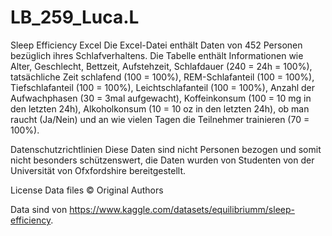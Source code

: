 # LB_259_Luca.L

Sleep Efficiency Excel
Die Excel-Datei enthält Daten von 452 Personen bezüglich ihres Schlafverhaltens. Die Tabelle enthält Informationen wie Alter, Geschlecht, Bettzeit, Aufstehzeit, Schlafdauer (240 = 24h = 100%), tatsächliche Zeit schlafend (100 = 100%), REM-Schlafanteil (100 = 100%), Tiefschlafanteil (100 = 100%), Leichtschlafanteil (100 = 100%), Anzahl der Aufwachphasen (30 = 3mal aufgewacht), Koffeinkonsum (100 = 10 mg in den letzten 24h), Alkoholkonsum (10 = 10 oz in den letzten 24h), ob man raucht (Ja/Nein) und an wie vielen Tagen die Teilnehmer trainieren (70 = 100%).

Datenschutzrichtlinien
Diese Daten sind nicht Personen bezogen und somit nicht besonders schützenswert, die Daten wurden von Studenten von der Universität von Ofxfordshire bereitgestellt.

License
Data files © Original Authors

Data sind von https://www.kaggle.com/datasets/equilibriumm/sleep-efficiency.
